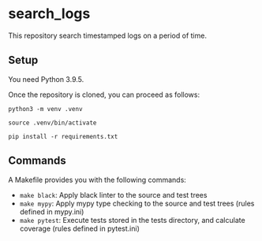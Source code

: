 # search_logs

This repository search timestamped logs on a period of time.

## Setup

You need Python 3.9.5.

Once the repository is cloned, you can proceed as follows:

```
python3 -m venv .venv

source .venv/bin/activate

pip install -r requirements.txt
```

## Commands

A Makefile provides you with the following commands:

- `make black`: Apply black linter to the source and test trees
- `make mypy`: Apply mypy type checking to the source and test trees (rules defined in mypy.ini)
- `make pytest`: Execute tests stored in the tests directory, and calculate coverage (rules defined in pytest.ini)
